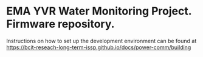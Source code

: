 EMA YVR Water Monitoring Project. Firmware repository.
======================================================

Instructions on how to set up the development environment can be found at <https://bcit-reseach-long-term-issp.github.io/docs/power-comm/building>
